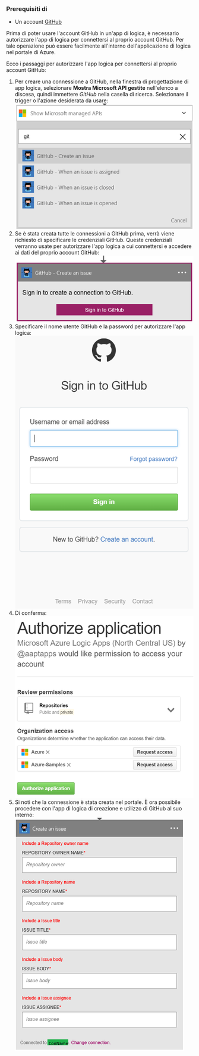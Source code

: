 ### <a name="prerequisites"></a>Prerequisiti di
- Un account [GitHub](http://GitHub.com) 

Prima di poter usare l'account GitHub in un'app di logica, è necessario autorizzare l'app di logica per connettersi al proprio account GitHub. Per tale operazione può essere facilmente all'interno dell'applicazione di logica nel portale di Azure. 

Ecco i passaggi per autorizzare l'app logica per connettersi al proprio account GitHub:

1. Per creare una connessione a GitHub, nella finestra di progettazione di app logica, selezionare **Mostra Microsoft API gestite** nell'elenco a discesa, quindi immettere *GitHub* nella casella di ricerca. Selezionare il trigger o l'azione desiderata da usare:  
  ![](./media/connectors-create-api-github/github-1.png)
2. Se è stata creata tutte le connessioni a GitHub prima, verrà viene richiesto di specificare le credenziali GitHub. Queste credenziali verranno usate per autorizzare l'app logica a cui connettersi e accedere ai dati del proprio account GitHub:  
  ![](./media/connectors-create-api-github/github-2.png)
3. Specificare il nome utente GitHub e la password per autorizzare l'app logica:  
  ![](./media/connectors-create-api-github/github-3.png)   
4. Di conferma:  
  ![](./media/connectors-create-api-github/github-4.png)   
5. Si noti che la connessione è stata creata nel portale. È ora possibile procedere con l'app di logica di creazione e utilizzo di GitHub al suo interno:   
  ![](./media/connectors-create-api-github/github-5.png)   
